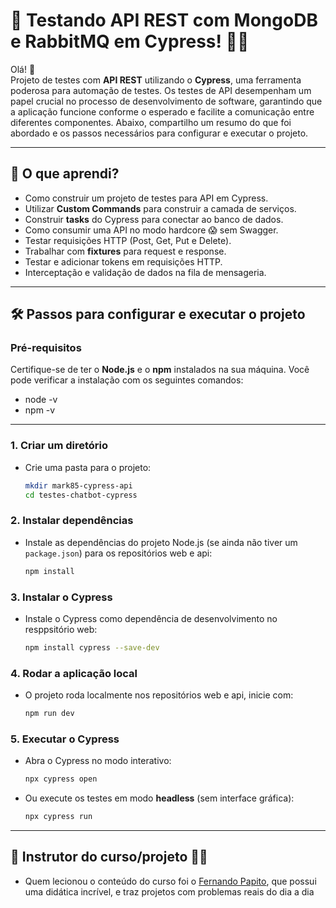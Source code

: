 
# 🚀 Testando API REST com MongoDB e RabbitMQ em Cypress! 🤖🔥

Olá! 👋  
Projeto de testes com **API REST** utilizando o **Cypress**, uma ferramenta poderosa para automação de testes. Os testes de API desempenham um papel crucial no processo de desenvolvimento de software, garantindo que a aplicação funcione conforme o esperado e facilite a comunicação entre diferentes componentes.
Abaixo, compartilho um resumo do que foi abordado e os passos necessários para configurar e executar o projeto.

---

## 🔎 **O que aprendi?**

- Como construir um projeto de testes para API em Cypress.
- Utilizar **Custom Commands** para construir a camada de serviços.
- Construir **tasks** do Cypress para conectar ao banco de dados.
- Como consumir uma API no modo hardcore 😱 sem Swagger.
- Testar requisições HTTP (Post, Get, Put e Delete).
- Trabalhar com **fixtures** para request e response.
- Testar e adicionar tokens em requisições HTTP.
- Interceptação e validação de dados na fila de mensageria.

---

## 🛠️ **Passos para configurar e executar o projeto**

### Pré-requisitos

Certifique-se de ter o **Node.js** e o **npm** instalados na sua máquina. Você pode verificar a instalação com os seguintes comandos:

- node -v
- npm -v

---

### 1. **Criar um diretório**
   - Crie uma pasta para o projeto:
     ```bash
     mkdir mark85-cypress-api
     cd testes-chatbot-cypress
     ```

### 2. **Instalar dependências**
   - Instale as dependências do projeto Node.js (se ainda não tiver um `package.json`) para os repositórios web e api:
     ```bash
     npm install
     ```

### 3. **Instalar o Cypress**
   - Instale o Cypress como dependência de desenvolvimento no resppsitório web:
     ```bash
     npm install cypress --save-dev
     ```

### 4. **Rodar a aplicação local**
   - O projeto roda localmente nos repositórios web e api, inicie com:
     ```bash
     npm run dev
     ```

### 5. **Executar o Cypress**
   - Abra o Cypress no modo interativo:
     ```bash
     npx cypress open
     ```
   - Ou execute os testes em modo **headless** (sem interface gráfica):
     ```bash
     npx cypress run
     ```

---

## 📌 **Instrutor do curso/projeto 👨‍🏫**
   - Quem lecionou o conteúdo do curso foi o [Fernando Papito](https://www.linkedin.com/in/qapapito/), que possui uma didática incrível, e traz projetos com problemas reais do dia a dia
